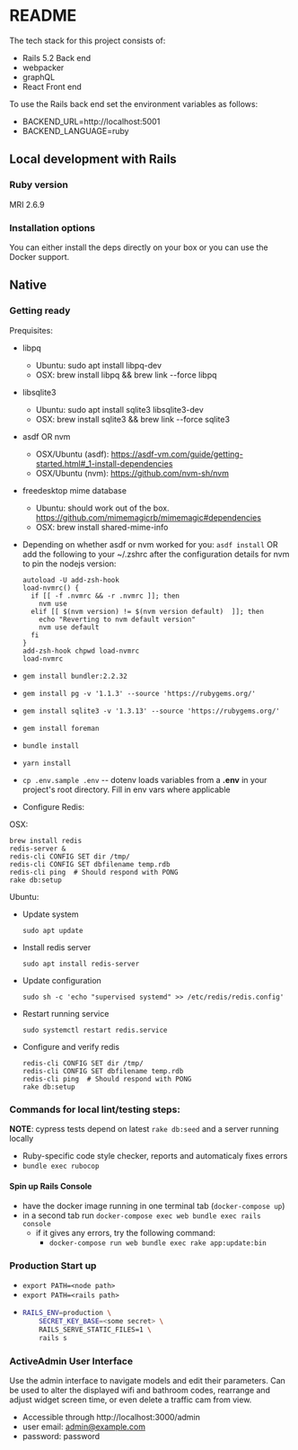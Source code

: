 # README

The tech stack for this project consists of:
- Rails 5.2 Back end
- webpacker
- graphQL
- React Front end

To use the Rails back end set the environment variables as follows:
- BACKEND_URL=http://localhost:5001
- BACKEND_LANGUAGE=ruby

## Local development with Rails

### Ruby version

MRI 2.6.9

### Installation options

You can either install the deps directly on your box or you can use the Docker support.

## Native

### Getting ready

Prequisites:
- libpq
  - Ubuntu: sudo apt install libpq-dev
  - OSX: brew install libpq && brew link --force libpq
- libsqlite3
  - Ubuntu: sudo apt install sqlite3 libsqlite3-dev
  - OSX: brew install sqlite3 && brew link --force sqlite3
- asdf OR nvm
  - OSX/Ubuntu (asdf): https://asdf-vm.com/guide/getting-started.html#_1-install-dependencies
  - OSX/Ubuntu (nvm): https://github.com/nvm-sh/nvm
- freedesktop mime database
  - Ubuntu: should work out of the box. https://github.com/mimemagicrb/mimemagic#dependencies
  - OSX: brew install shared-mime-info

- Depending on whether asdf or nvm worked for you: `asdf install` OR add the following to your ~/.zshrc after the configuration details for nvm to pin the nodejs version:
  ```shell
  autoload -U add-zsh-hook
  load-nvmrc() {
    if [[ -f .nvmrc && -r .nvmrc ]]; then
      nvm use
    elif [[ $(nvm version) != $(nvm version default)  ]]; then
      echo "Reverting to nvm default version"
      nvm use default
    fi
  }
  add-zsh-hook chpwd load-nvmrc
  load-nvmrc
  ```
- `gem install bundler:2.2.32`
- `gem install pg -v '1.1.3' --source 'https://rubygems.org/'`
- `gem install sqlite3 -v '1.3.13' --source 'https://rubygems.org/'`
- `gem install foreman`
- `bundle install`
- `yarn install`
- `cp .env.sample .env` -- dotenv loads variables from a **.env** in your project's root directory. Fill in env vars where applicable
- Configure Redis:

OSX:
  ```shell
  brew install redis
  redis-server &
  redis-cli CONFIG SET dir /tmp/
  redis-cli CONFIG SET dbfilename temp.rdb
  redis-cli ping  # Should respond with PONG
  rake db:setup
  ```
Ubuntu:
- Update system
  ```shell
  sudo apt update
  ```
- Install redis server
  ```shell
  sudo apt install redis-server
  ```
- Update configuration
  ```shell
  sudo sh -c 'echo "supervised systemd" >> /etc/redis/redis.config'
  ```
- Restart running service
  ```shell
  sudo systemctl restart redis.service
  ```
- Configure and verify redis
  ```shell
  redis-cli CONFIG SET dir /tmp/
  redis-cli CONFIG SET dbfilename temp.rdb
  redis-cli ping  # Should respond with PONG
  rake db:setup
  ```

### Commands for local lint/testing steps:

**NOTE**: cypress tests depend on latest `rake db:seed` and a server running locally

- Ruby-specific code style checker, reports and automaticaly fixes errors
- `bundle exec rubocop`

#### Spin up Rails Console

- have the docker image running in one terminal tab (`docker-compose up`)
- in a second tab run `docker-compose exec web bundle exec rails console`
  - if it gives any errors, try the following command:
    - `docker-compose run web bundle exec rake app:update:bin`

### Production Start up

- `export PATH=<node path>`
- `export PATH=<rails path>`
- ```bash
  RAILS_ENV=production \
      SECRET_KEY_BASE=<some secret> \
      RAILS_SERVE_STATIC_FILES=1 \
      rails s
  ```

### ActiveAdmin User Interface

Use the admin interface to navigate models and edit their parameters. Can be used to alter the displayed wifi and bathroom codes, rearrange and adjust widget screen time, or even delete a traffic cam from view.
- Accessible through http://localhost:3000/admin
- user email: admin@example.com
- password: password

